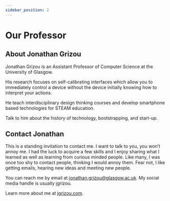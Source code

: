 ```yaml
---
sidebar_position: 2
---
```


# Our Professor

## About Jonathan Grizou
Jonathan Grizou is an Assistant Professor of Computer Science at the University of Glasgow.

His research focuses on self-calibrating interfaces which allow you to immediately control a device without the device initially knowing how to interpret your actions.

He teach interdisciplinary design thinking courses and develop smartphone based technologies for STEAM education.

Talk to him about the history of technology, bootstrapping, and start-up.

## Contact Jonathan
This is a standing invitation to contact me. I want to talk to you, you won’t annoy me. I had the luck to acquire a few skills and I enjoy sharing what I learned as well as learning from curious minded people. Like many, I was once too shy to contact people, thinking I would annoy them. Fear not, I like getting emails, hearing new ideas and meeting new people.

You can reach me by email at [jonathan.grizou@glasgow.ac.uk](jonathan.grizou@glasgow.ac.uk). My social media handle is usually jgrizou.

Learn more about me at [jgrizou.com](https://jgrizou.com/).
